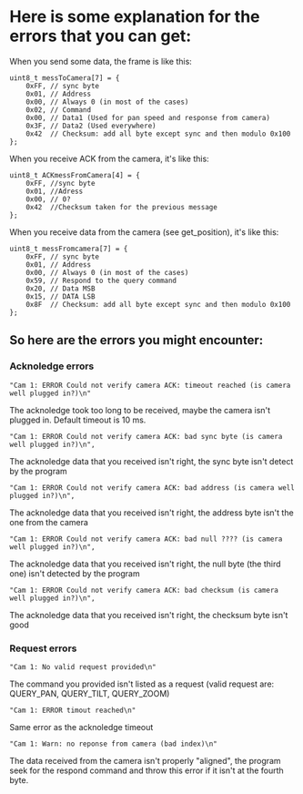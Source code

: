 # Here is some explanation for the errors that you can get:

When you send some data, the frame is like this:

    uint8_t messToCamera[7] = {
        0xFF, // sync byte
        0x01, // Address
        0x00, // Always 0 (in most of the cases)
        0x02, // Command
        0x00, // Data1 (Used for pan speed and response from camera)
        0x3F, // Data2 (Used everywhere)
        0x42  // Checksum: add all byte except sync and then modulo 0x100
    };

When you receive ACK from the camera, it's like this:

    uint8_t ACKmessFromCamera[4] = {
        0xFF, //sync byte
        0x01, //Adress
        0x00, // 0?
        0x42  //Checksum taken for the previous message
    };

When you receive data from the camera (see get_position), it's like this:

    uint8_t messFromcamera[7] = {
        0xFF, // sync byte
        0x01, // Address
        0x00, // Always 0 (in most of the cases)
        0x59, // Respond to the query command
        0x20, // Data MSB
        0x15, // DATA LSB
        0x8F  // Checksum: add all byte except sync and then modulo 0x100
    };


## So here are the errors you might encounter:

### Acknoledge errors

    "Cam 1: ERROR Could not verify camera ACK: timeout reached (is camera well plugged in?)\n"

The acknoledge took too long to be received, maybe the camera isn't plugged in.
Default timeout is 10 ms.

    "Cam 1: ERROR Could not verify camera ACK: bad sync byte (is camera well plugged in?)\n",

The acknoledge data that you received isn't right, the sync byte isn't detect by the program

    "Cam 1: ERROR Could not verify camera ACK: bad address (is camera well plugged in?)\n",

The acknoledge data that you received isn't right, the address byte isn't the one from the camera

    "Cam 1: ERROR Could not verify camera ACK: bad null ???? (is camera well plugged in?)\n",

The acknoledge data that you received isn't right, the null byte (the third one) isn't detected by the program

    "Cam 1: ERROR Could not verify camera ACK: bad checksum (is camera well plugged in?)\n",

The acknoledge data that you received isn't right, the checksum byte isn't good

### Request errors

    "Cam 1: No valid request provided\n"
    
The command you provided isn't listed as a request (valid request are: QUERY_PAN, QUERY_TILT, QUERY_ZOOM)

    "Cam 1: ERROR timout reached\n"

Same error as the acknoledge timeout

    "Cam 1: Warn: no reponse from camera (bad index)\n"

The data received from the camera isn't properly "aligned", the program seek for the respond command and throw
this error if it isn't at the fourth byte.